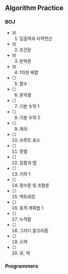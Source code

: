 ## Algorithm Practice

### BOJ
- [X] 1. 입출력과 사칙연산
- [X] 2. 조건문
- [X] 3. 반복문
- [X] 4. 1차원 배열
- [ ] 5. 함수
- [ ] 6. 문자열
- [ ] 7. 기본 수학 1
- [ ] 8. 기본 수학 2
- [ ] 9. 재귀
- [ ] 10. 브루트 포스
- [ ] 11. 정렬
- [ ] 12. 집합과 맵
- [ ] 13. 기하 1
- [ ] 14. 정수론 및 조합론
- [ ] 15. 백트래킹
- [ ] 16. 동적 계획법 1
- [ ] 17. 누적합
- [ ] 18. 그리디 알고리즘
- [ ] 19. 스택
- [ ] 20. 큐, 덱

### Programmers
